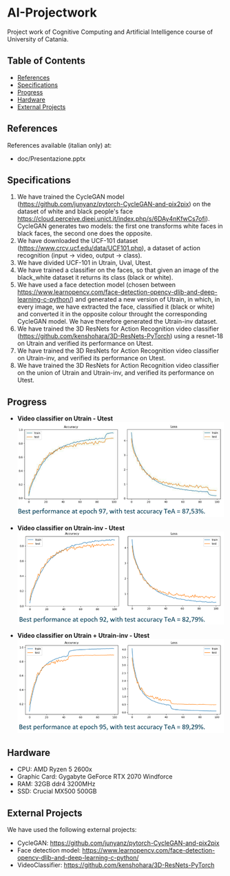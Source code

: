 # AI-Projectwork
Project work of Cognitive Computing and Artificial Intelligence course of University of Catania.


## Table of Contents
- [References](#References)
- [Specifications](#Specifications)
- [Progress](#Progress)
- [Hardware](#Hardware)
- [External Projects](#External-Projects)


## References
References available (italian only) at:
- doc/Presentazione.pptx


## Specifications
1. We have trained the CycleGAN model (https://github.com/junyanz/pytorch-CycleGAN-and-pix2pix) on the dataset of white and black people's face https://cloud.perceive.dieei.unict.it/index.php/s/6DAy4nKfwCs7ofi). CycleGAN generates two models: the first one transforms white faces in black faces, the second one does the opposite.
2. We have downloaded the UCF-101 dataset (https://www.crcv.ucf.edu/data/UCF101.php), a dataset of action recognition (input -> video, output -> class).
3. We have divided UCF-101 in Utrain, Uval, Utest.
4. We have trained a classifier on the faces, so that given an image of the black_white dataset it returns its class (black or white).
5. We have used a face detection model (chosen between https://www.learnopencv.com/face-detection-opencv-dlib-and-deep-learning-c-python/) and generated a new version of Utrain, in which, in every image, we have extracted the face, classified it (black or white) and converted it in the opposite colour throught the corresponding CycleGAN model. We have therefore generated the Utrain-inv dataset.
6. We have trained the 3D ResNets for Action Recognition video classifier (https://github.com/kenshohara/3D-ResNets-PyTorch) using a resnet-18 on Utrain and verified its performance on Utest.
7. We have trained the 3D ResNets for Action Recognition video classifier on Utrain-inv, and verified its performance on Utest.
8. We have trained the 3D ResNets for Action Recognition video classifier on the union of Utrain and Utrain-inv, and verified its performance on Utest.


## Progress
- **Video classifier on Utrain - Utest**
![progress](progress/video_classifier/std/resume.png)

- **Video classifier on Utrain-inv - Utest**
![progress](progress/video_classifier/inv/resume.png)

- **Video classifier on Utrain + Utrain-inv - Utest**
![progress](progress/video_classifier/mrg/resume.png)


## Hardware
- CPU: AMD Ryzen 5 2600x
- Graphic Card: Gygabyte GeForce RTX 2070 Windforce
- RAM: 32GB ddr4 3200MHz
- SSD: Crucial MX500 500GB


## External Projects
We have used the following external projects:
- CycleGAN: https://github.com/junyanz/pytorch-CycleGAN-and-pix2pix
- Face detection model: https://www.learnopencv.com/face-detection-opencv-dlib-and-deep-learning-c-python/
- VideoClassifier: https://github.com/kenshohara/3D-ResNets-PyTorch
